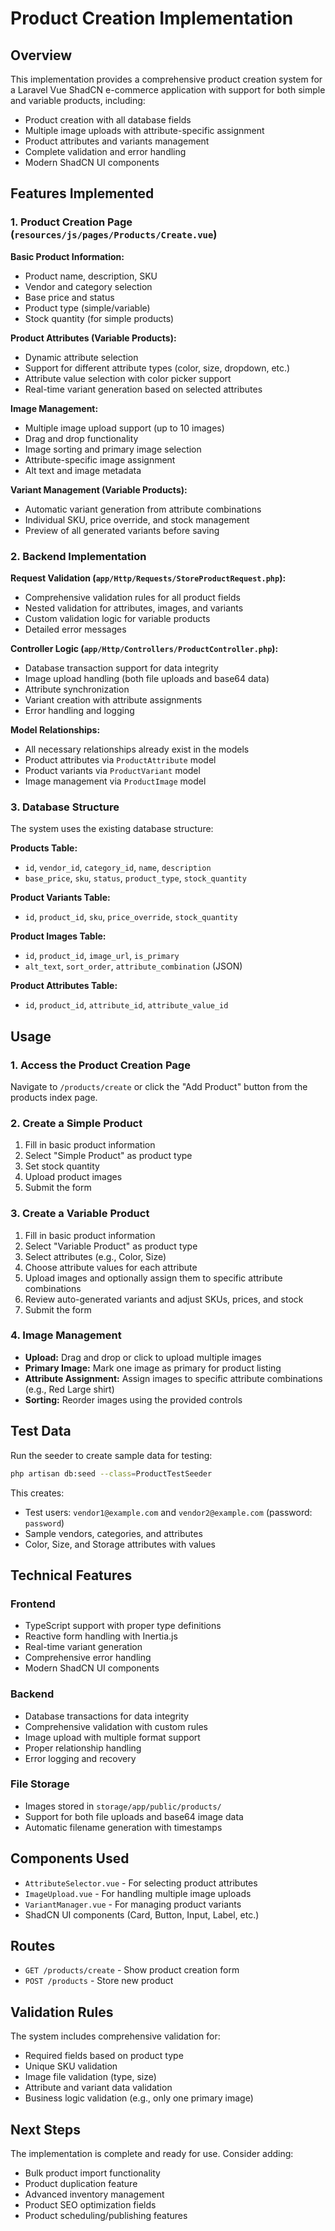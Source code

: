# Product Creation Implementation

## Overview

This implementation provides a comprehensive product creation system for a Laravel Vue ShadCN e-commerce application with support for both simple and variable products, including:

- Product creation with all database fields
- Multiple image uploads with attribute-specific assignment
- Product attributes and variants management
- Complete validation and error handling
- Modern ShadCN UI components

## Features Implemented

### 1. Product Creation Page (`resources/js/pages/Products/Create.vue`)

**Basic Product Information:**
- Product name, description, SKU
- Vendor and category selection
- Base price and status
- Product type (simple/variable)
- Stock quantity (for simple products)

**Product Attributes (Variable Products):**
- Dynamic attribute selection
- Support for different attribute types (color, size, dropdown, etc.)
- Attribute value selection with color picker support
- Real-time variant generation based on selected attributes

**Image Management:**
- Multiple image upload support (up to 10 images)
- Drag and drop functionality
- Image sorting and primary image selection
- Attribute-specific image assignment
- Alt text and image metadata

**Variant Management (Variable Products):**
- Automatic variant generation from attribute combinations
- Individual SKU, price override, and stock management
- Preview of all generated variants before saving

### 2. Backend Implementation

**Request Validation (`app/Http/Requests/StoreProductRequest.php`):**
- Comprehensive validation rules for all product fields
- Nested validation for attributes, images, and variants
- Custom validation logic for variable products
- Detailed error messages

**Controller Logic (`app/Http/Controllers/ProductController.php`):**
- Database transaction support for data integrity
- Image upload handling (both file uploads and base64 data)
- Attribute synchronization
- Variant creation with attribute assignments
- Error handling and logging

**Model Relationships:**
- All necessary relationships already exist in the models
- Product attributes via `ProductAttribute` model
- Product variants via `ProductVariant` model
- Image management via `ProductImage` model

### 3. Database Structure

The system uses the existing database structure:

**Products Table:**
- `id`, `vendor_id`, `category_id`, `name`, `description`
- `base_price`, `sku`, `status`, `product_type`, `stock_quantity`

**Product Variants Table:**
- `id`, `product_id`, `sku`, `price_override`, `stock_quantity`

**Product Images Table:**
- `id`, `product_id`, `image_url`, `is_primary`
- `alt_text`, `sort_order`, `attribute_combination` (JSON)

**Product Attributes Table:**
- `id`, `product_id`, `attribute_id`, `attribute_value_id`

## Usage

### 1. Access the Product Creation Page

Navigate to `/products/create` or click the "Add Product" button from the products index page.

### 2. Create a Simple Product

1. Fill in basic product information
2. Select "Simple Product" as product type
3. Set stock quantity
4. Upload product images
5. Submit the form

### 3. Create a Variable Product

1. Fill in basic product information
2. Select "Variable Product" as product type
3. Select attributes (e.g., Color, Size)
4. Choose attribute values for each attribute
5. Upload images and optionally assign them to specific attribute combinations
6. Review auto-generated variants and adjust SKUs, prices, and stock
7. Submit the form

### 4. Image Management

- **Upload:** Drag and drop or click to upload multiple images
- **Primary Image:** Mark one image as primary for product listing
- **Attribute Assignment:** Assign images to specific attribute combinations (e.g., Red Large shirt)
- **Sorting:** Reorder images using the provided controls

## Test Data

Run the seeder to create sample data for testing:

```bash
php artisan db:seed --class=ProductTestSeeder
```

This creates:
- Test users: `vendor1@example.com` and `vendor2@example.com` (password: `password`)
- Sample vendors, categories, and attributes
- Color, Size, and Storage attributes with values

## Technical Features

### Frontend
- TypeScript support with proper type definitions
- Reactive form handling with Inertia.js
- Real-time variant generation
- Comprehensive error handling
- Modern ShadCN UI components

### Backend
- Database transactions for data integrity
- Comprehensive validation with custom rules
- Image upload with multiple format support
- Proper relationship handling
- Error logging and recovery

### File Storage
- Images stored in `storage/app/public/products/`
- Support for both file uploads and base64 image data
- Automatic filename generation with timestamps

## Components Used

- `AttributeSelector.vue` - For selecting product attributes
- `ImageUpload.vue` - For handling multiple image uploads
- `VariantManager.vue` - For managing product variants
- ShadCN UI components (Card, Button, Input, Label, etc.)

## Routes

- `GET /products/create` - Show product creation form
- `POST /products` - Store new product

## Validation Rules

The system includes comprehensive validation for:
- Required fields based on product type
- Unique SKU validation
- Image file validation (type, size)
- Attribute and variant data validation
- Business logic validation (e.g., only one primary image)

## Next Steps

The implementation is complete and ready for use. Consider adding:
- Bulk product import functionality
- Product duplication feature
- Advanced inventory management
- Product SEO optimization fields
- Product scheduling/publishing features 